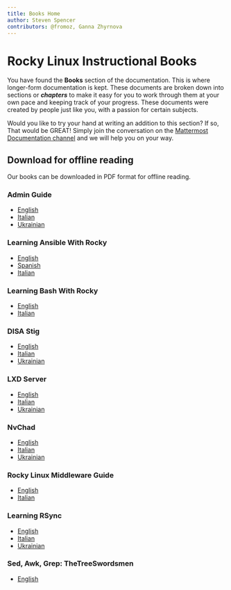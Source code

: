 ```yaml
---
title: Books Home
author: Steven Spencer
contributors: @fromoz, Ganna Zhyrnova
---
```


# Rocky Linux Instructional Books

You have found the **Books** section of the documentation. This is where longer-form documentation is kept. These documents are broken down into sections or **_chapters_** to make it easy for you to work through them at your own pace and keeping track of your progress. These documents were created by people just like you, with a passion for certain subjects.

Would you like to try your hand at writing an addition to this section? If so, That would be GREAT! Simply join the conversation on the [Mattermost Documentation channel](https://chat.rockylinux.org/rocky-linux/channels/documentation) and we will help you on your way.
## Download for offline reading

Our books can be downloaded in PDF format for offline reading.

### Admin Guide

* [English](https://rocky-linux.github.io/documentation/RockyLinuxAdminGuide.pdf)
* [Italian](https://rocky-linux.github.io/documentation/RockyLinuxAdminGuide.it.pdf)
* [Ukrainian](https://rocky-linux.github.io/documentation/RockyLinuxAdminGuide.uk.pdf)

### Learning Ansible With Rocky

* [English](https://rocky-linux.github.io/documentation/LearningAnsibleWithRocky.pdf)
* [Spanish](https://rocky-linux.github.io/documentation/LearningAnsibleWithRocky.es.pdf)
* [Italian](https://rocky-linux.github.io/documentation/LearningAnsibleWithRocky.it.pdf)

### Learning Bash With Rocky

* [English](https://rocky-linux.github.io/documentation/LearningBashWithRocky.pdf)
* [Italian](https://rocky-linux.github.io/documentation/LearningBashWithRocky.it.pdf)

### DISA Stig

* [English](https://rocky-linux.github.io/documentation/Disa_stig_rocky_linux.pdf)
* [Italian](https://rocky-linux.github.io/documentation/Disa_stig_rocky_linux.it.pdf)
* [Ukrainian](https://rocky-linux.github.io/documentation/Disa_stig_rocky_linux.uk.pdf)

### LXD Server

* [English](https://rocky-linux.github.io/documentation/lxd_server_rocky_linux.pdf)
* [Italian](https://rocky-linux.github.io/documentation/lxd_server_rocky_linux.it.pdf)
* [Ukrainian](https://rocky-linux.github.io/documentation/lxd_server_rocky_linux.uk.pdf)

### NvChad

* [English](https://rocky-linux.github.io/documentation/NvChad.pdf)
* [Italian](https://rocky-linux.github.io/documentation/NvChad.it.pdf)
* [Ukrainian](https://rocky-linux.github.io/documentation/NvChad.uk.pdf)

### Rocky Linux Middleware Guide

* [English](https://rocky-linux.github.io/documentation/RockyLinuxMiddlewaresGuide.pdf)
* [Italian](https://rocky-linux.github.io/documentation/RockyLinuxMiddlewaresGuide.it.pdf)

### Learning RSync

* [English](https://rocky-linux.github.io/documentation/learning_rsync_rocky_linux.pdf)
* [Italian](https://rocky-linux.github.io/documentation/learning_rsync_rocky_linux.it.pdf)
* [Ukrainian](https://rocky-linux.github.io/documentation/learning_rsync_rocky_linux.uk.pdf)

### Sed, Awk, Grep: TheTreeSwordsmen

* [English](https://rocky-linux.github.io/documentation/Sed_Awk_Grep_TheTreeSwordsmen.pdf)
